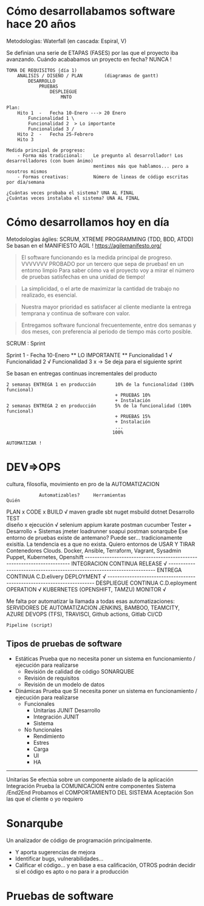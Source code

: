 # Cómo desarrollabamos software hace 20 años

Metodologías: Waterfall (en cascada: Espiral, V)

Se definian una serie de ETAPAS (FASES) por las que el proyecto iba avanzando.
Cuándo acababamos un proyecto en fecha? NUNCA !

    TOMA DE REQUISITOS (día 1)
        ANALISIS / DISEÑO / PLAN        (diagramas de gantt)
            DESARROLLO
                PRUEBAS
                    DESPLIEGUE 
                        MNTO

    Plan:
        Hito 1  -   Fecha 10-Enero ---> 20 Enero
            Funcionalidad 1 \
            Funcionalidad 2  > Lo importante
            Funcionalidad 3 /
        Hito 2  -   Fecha 25-Febrero
        Hito 3
    
    Medida principal de progreso:
        - Forma más tradicional:    Le pregunto al desarrollador! Los desarrolladores (con buen ánimo)
                                    mentimos más que hablamos... pero a nosotros mismos
        - Formas creativas:         Número de lineas de código escritas por día/semana

    ¿Cuántas veces probaba el sistema? UNA AL FINAL
    ¿Cuántas veces instalaba el sistema? UNA AL FINAL

# Cómo desarrollamos hoy en día

Metodologías ágiles: SCRUM, XTREME PROGRAMMING (TDD, BDD, ATDD)
Se basan en el MANIFIESTO AGIL ! https://agilemanifesto.org/

> El software funcionando es la medida principal de progreso.
                VVVVVVV
                PROBADO por un tercero que sepa de pruebas! en un entorno limpio
    Para saber cómo va el proyecto voy a mirar el número de pruebas satisfechas en una unidad de tiempo!

> La simplicidad, o el arte de maximizar la cantidad de trabajo no realizado, es esencial.
    

> Nuestra mayor prioridad es satisfacer al cliente mediante la entrega temprana y continua de software
con valor.

> Entregamos software funcional frecuentemente, entre dos semanas y dos meses, con preferencia al periodo de
tiempo más corto posible.

SCRUM : Sprint

Sprint 1   -   Fecha 10-Enero  ** LO IMPORTANTE **
            Funcionalidad 1 √
            Funcionalidad 2 √
            Funcionalidad 3 x -> Se deja para el siguiente sprint

Se basan en entregas continuas incrementales del producto
    
    2 semanas ENTREGA 1 en producción       10% de la funcionalidad (100% funcional)
                                            + PRUEBAS 10%
                                            + Instalación
    2 semanas ENTREGA 2 en producción       5% de la funcionalidad (100% funcional)
                                            + PRUEBAS 15%
                                            + Instalación
                                            ...
                                           100%

    AUTOMATIZAR !

# DEV=>OPS 

cultura, filosofía, movimiento en pro de la AUTOMATIZACION
    
                Automatizables?     Herramientas                                Quién
PLAN                    x
CODE                    x
BUILD                   √           maven gradle sbt nuget msbuild dotnet       Desarrollo
TEST                    
    diseño              x
    ejecución           √           selenium appium karate postman cucumber     Tester + Desarrollo + Sistemas
                                    jmeter loadrunner soapui postman sonarqube
    Ese entorno de pruebas existe de antemano?  Puede ser... tradicionamente exisitía. 
                                                La tendencia es a que no exista. Quiero entornos de USAR Y TIRAR
                                                Contenedores
                                                Clouds. 
                                    Docker, Ansible, Terraform, Vagrant,        Sysadmin
                                    Puppet, Kubernetes, Openshift
------------------------------------------------------------------------ INTEGRACION CONTINUA
RELEASE                 √
------------------------------------------------------------------------ ENTREGA CONTINUA       C.D.elivery
DEPLOYMENT              √
------------------------------------------------------------------------ DESPLIEGUE CONTINUA    C.D.eployment
OPERATION               √           KUBERNETES (OPENSHIFT, TAMZU)
MONITOR                 √

Me falta por automatizar la llamada a todas esas automatizaciones: SERVIDORES DE AUTOMATIZACION
    JENKINS, BAMBOO, TEAMCITY, AZURE DEVOPS (TFS), TRAVISCI, Github actions, Gitlab CI/CD
    
    Pipeline (script)

## Tipos de pruebas de software

- Estáticas                             Prueba que no necesita poner un sistema en funcionamiento / ejecución para realizarse
    - Revisión de calidad de código     SONARQUBE
    - Revisión de requisitos
    - Revisión de un modelo de datos
- Dinámicas         Prueba que SI necesita poner un sistema en funcionamiento / ejecución para realizarse
    - Funcionales
        - Unitarias                     JUNIT           Desarrollo
        - Integración                   JUNIT
        - Sistema
    - No funcionales
        - Rendimiento
        - Estres
        - Carga
        - UI
        - HA
---
Unitarias           Se efectúa sobre un componente aislado de la aplicación
Integración         Prueba la COMUNICACION entre componentes
Sistema /End2End    Probamos el COMPORTAMIENTO DEL SISTEMA
    Aceptación      Son las que el cliente o yo requiero


# Sonarqube

Un analizador de código de programación principalmente.
- Y aporta sugerencias de mejora
- Identificar bugs, vulnerabilidades...
- Calificar el código... y en base a esa calificación, OTROS podrán decidir si 
  el código es apto o no para ir a producción

# Pruebas de software









